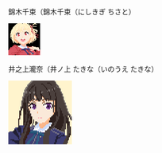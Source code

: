 錦木千束（錦木千束（にしきぎ ちさと）

![NishikigiChisato](NishikigiChisato.gif "NishikigiChisato")

井之上瀧奈（井ノ上 たきな（いのうえ たきな）

![InoueTakina](InoueTakina.gif "InoueTakina")